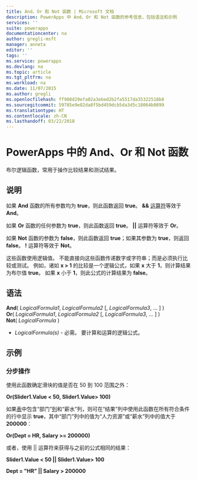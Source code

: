```yaml
---
title: And、Or 和 Not 函数 | Microsoft 文档
description: PowerApps 中 And、Or 和 Not 函数的参考信息，包括语法和示例
services: ''
suite: powerapps
documentationcenter: na
author: gregli-msft
manager: anneta
editor: ''
tags: ''
ms.service: powerapps
ms.devlang: na
ms.topic: article
ms.tgt_pltfrm: na
ms.workload: na
ms.date: 11/07/2015
ms.author: gregli
ms.openlocfilehash: ff908d29efa02a3ebed2b2fa5517da35322518b8
ms.sourcegitcommit: 59785e9e82da8f5bd459dcb5da3d5c18064b0899
ms.translationtype: HT
ms.contentlocale: zh-CN
ms.lasthandoff: 03/22/2018
---
```

# <a name="and-or-and-not-functions-in-powerapps"></a>PowerApps 中的 And、Or 和 Not 函数
布尔逻辑函数，常用于操作比较结果和测试结果。

## <a name="description"></a>说明
如果 **And** 函数的所有参数均为 **true**，则此函数返回 **true**。  **&&** [运算符](operators.md)等效于 **And**。

如果 **Or** 函数的任何参数为 **true**，则此函数返回 **true**。  **||** 运算符等效于 **Or**。

如果 **Not** 函数的参数为 **false**，则此函数返回 **true**；如果其参数为 **true**，则返回 **false**。  **!** 运算符等效于 **Not**。

这些函数使用逻辑值。 不能直接向这些函数传递数字或字符串；而是必须执行比较或测试。 例如，诸如 **x > 1** 的比较是一个逻辑公式，如果 **x** 大于 **1**，则计算结果为布尔值 **true**。 如果 **x** 小于 **1**，则此公式的计算结果为 **false**。

## <a name="syntax"></a>语法
**And**( *LogicalFormula1*, *LogicalFormula2* [, *LogicalFormula3*, ... ] )<br>
**Or**( *LogicalFormula1*, *LogicalFormula2* [, *LogicalFormula3*, ... ] )<br>
**Not**( *LogicalFormula* )

* *LogicalFormula(s)* - 必需。  要计算和运算的逻辑公式。

## <a name="examples"></a>示例
### <a name="step-by-step"></a>分步操作
使用此函数确定滑块的值是否在 50 到 100 范围之外：

**Or(Slider1.Value < 50, Slider1.Value> 100)**

如果[表](../working-with-tables.md)中包含“部门”[列](../working-with-tables.md#columns)和“薪水”列，则可在“结果”列中使用此函数在所有符合条件的行中显示 **true**，其中“部门”列中的值为“人力资源”或“薪水”列中的值大于 **200000**：

**Or(Dept = HR, Salary >= 200000)**

或者，使用 || 运算符来获得与之前的公式相同的结果：

**Slider1.Value < 50 || Slider1.Value> 100**

**Dept = "HR" || Salary > 200000**

